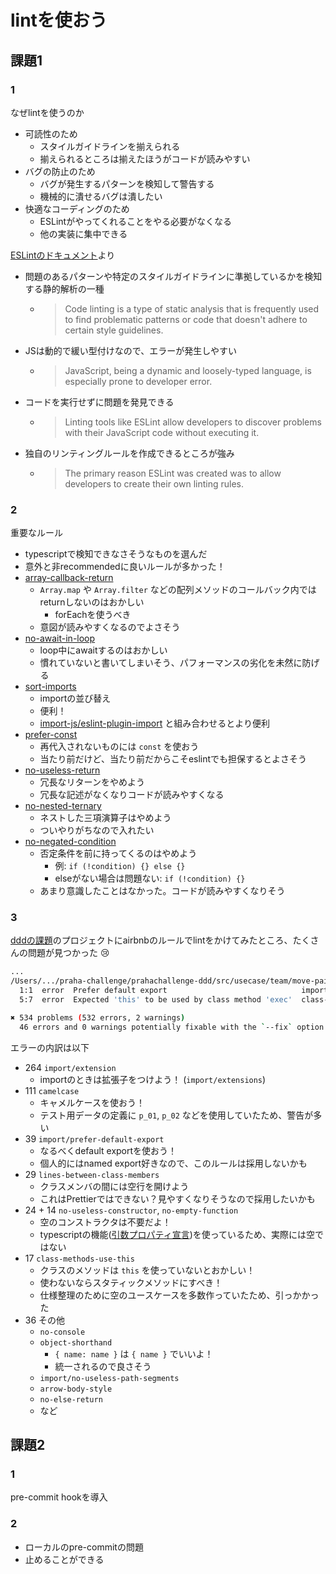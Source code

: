 # lintを使おう

## 課題1

### 1

なぜlintを使うのか

- 可読性のため
  - スタイルガイドラインを揃えられる
  - 揃えられるところは揃えたほうがコードが読みやすい
- バグの防止のため
  - バグが発生するパターンを検知して警告する
  - 機械的に潰せるバグは潰したい
- 快適なコーディングのため
  - ESLintがやってくれることをやる必要がなくなる
  - 他の実装に集中できる

[ESLintのドキュメント](https://eslint.org/docs/about/)より

- 問題のあるパターンや特定のスタイルガイドラインに準拠しているかを検知する静的解析の一種
  - > Code linting is a type of static analysis that is frequently used to find problematic patterns or code that doesn't adhere to certain style guidelines.
- JSは動的で緩い型付けなので、エラーが発生しやすい
  - > JavaScript, being a dynamic and loosely-typed language, is especially prone to developer error. 
- コードを実行せずに問題を発見できる
  - > Linting tools like ESLint allow developers to discover problems with their JavaScript code without executing it.
- 独自のリンティングルールを作成できるところが強み
  - > The primary reason ESLint was created was to allow developers to create their own linting rules.


### 2

重要なルール

- typescriptで検知できなさそうなものを選んだ
- 意外と非recommendedに良いルールが多かった！
- [array-callback-return](https://eslint.org/docs/rules/array-callback-return)
  - `Array.map` や `Array.filter` などの配列メソッドのコールバック内ではreturnしないのはおかしい
    - forEachを使うべき
  - 意図が読みやすくなるのでよさそう
- [no-await-in-loop](https://eslint.org/docs/rules/no-await-in-loop)
  - loop中にawaitするのはおかしい
  - 慣れていないと書いてしまいそう、パフォーマンスの劣化を未然に防げる
- [sort-imports](https://eslint.org/docs/rules/sort-imports)
  - importの並び替え
  - 便利！
  - [import-js/eslint-plugin-import](https://github.com/import-js/eslint-plugin-import) と組み合わせるとより便利
- [prefer-const](https://eslint.org/docs/rules/prefer-const)
  - 再代入されないものには `const` を使おう
  - 当たり前だけど、当たり前だからこそeslintでも担保するとよさそう
- [no-useless-return](https://eslint.org/docs/rules/no-useless-return)
  - 冗長なリターンをやめよう
  - 冗長な記述がなくなりコードが読みやすくなる
- [no-nested-ternary](https://eslint.org/docs/rules/no-nested-ternary)
  - ネストした三項演算子はやめよう
  - ついやりがちなので入れたい
- [no-negated-condition](https://eslint.org/docs/rules/no-negated-condition)
  - 否定条件を前に持ってくるのはやめよう
    - 例: `if (!condition) {} else {}`
    - elseがない場合は問題ない: `if (!condition) {}`
  - あまり意識したことはなかった。コードが読みやすくなりそう

### 3

[dddの課題](https://github.com/sushidesu/prahachallenge-ddd)のプロジェクトにairbnbのルールでlintをかけてみたところ、たくさんの問題が見つかった :cry:

```sh
...
/Users/.../praha-challenge/prahachallenge-ddd/src/usecase/team/move-pair-to-another-team-usecase.ts
  1:1  error  Prefer default export                              import/prefer-default-export
  5:7  error  Expected 'this' to be used by class method 'exec'  class-methods-use-this

✖ 534 problems (532 errors, 2 warnings)
  46 errors and 0 warnings potentially fixable with the `--fix` option.
```

エラーの内訳は以下

- 264 `import/extension`
  - importのときは拡張子をつけよう！ (`import/extensions`)
- 111 `camelcase`
  - キャメルケースを使おう！
  - テスト用データの定義に `p_01`, `p_02` などを使用していたため、警告が多い
- 39 `import/prefer-default-export`
  - なるべくdefault exportを使おう！
  - 個人的にはnamed export好きなので、このルールは採用しないかも
- 29 `lines-between-class-members`
  - クラスメンバの間には空行を開けよう
  - これはPrettierではできない？見やすくなりそうなので採用したいかも
- 24 + 14 `no-useless-constructor`, `no-empty-function`
  - 空のコンストラクタは不要だよ！
  - typescriptの機能([引数プロパティ宣言](https://future-architect.github.io/typescript-guide/class.html#id4))を使っているため、実際には空ではない
- 17 `class-methods-use-this`
  - クラスのメソッドは `this` を使っていないとおかしい！
  - 使わないならスタティックメソッドにすべき！
  - 仕様整理のために空のユースケースを多数作っていたため、引っかかった
- 36 その他
  - `no-console`
  - `object-shorthand`
    - `{ name: name }` は `{ name }` でいいよ！
    - 統一されるので良さそう
  - `import/no-useless-path-segments`
  - `arrow-body-style`
  - `no-else-return`
  - など

## 課題2

### 1

pre-commit hookを導入

### 2

- ローカルのpre-commitの問題
- 止めることができる
